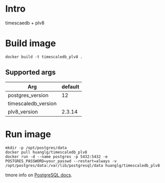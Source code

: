# Intro
timescaedb + plv8
# Build image
```console
docker build -t timescaledb_plv8 .
```
## Supported args

| Arg                 | default |
| ------------------- | ------- |
| postgres_version    | 12      |
| timescaledb_version |         |
| plv8_version        | 2.3.14  |

# Run image
```
mkdir -p /opt/postgres/data
docker pull huanglg/timescaledb_plv8
docker run -d --name postgres -p 5432:5432 -e POSTGRES_PASSWORD=your_passwd --restart=always -v  /opt/postgres/data:/var/lib/postgresql/data huanglg/timescaledb_plv8
```

tmore info on [PostgreSQL docs](https://www.postgresql.org/docs/10/sql-importforeignschema.html).
